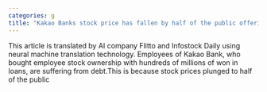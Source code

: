```yaml
---
categories: g
title: "Kakao Banks stock price has fallen by half of the public offering price The loss of employees who bought it with employee stock ownership is serious"
---
```

This article is translated by AI company Flitto and Infostock Daily using neural machine translation technology. Employees of Kakao Bank, who bought employee stock ownership with hundreds of millions of won in loans, are suffering from debt.This is because stock prices plunged to half of the public